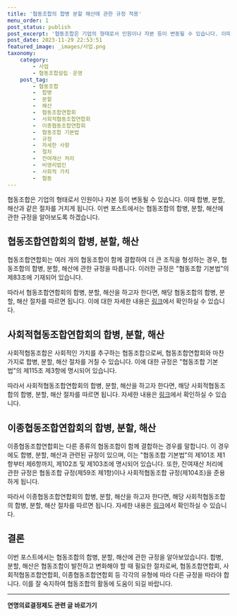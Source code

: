 ```yaml
---
title: '협동조합의 합병 분할 해산에 관한 규정 적용'
menu_order: 1
post_status: publish
post_excerpt: '협동조합은 기업의 형태로서 인원이나 자본 등이 변동될 수 있습니다. 이때 합병, 분할, 해산과 같은 절차를 거치게 됩니다. 이번 포스트에서는 협동조합의 합병, 분할, 해산에 관한 규정을 알아보도록 하겠습니다.'
post_date: 2023-11-29 22:53:51
featured_image: _images/사업.png
taxonomy:
    category:
        - 사업
        - 협동조합설립ㆍ운영
    post_tag:
        - 협동조합
        -  합병
        -  분할
        -  해산
        -  협동조합연합회
        -  사회적협동조합연합회
        -  이종협동조합연합회
        -  협동조합 기본법
        -  규정
        -  자세한 사항
        -  절차
        -  잔여재산 처리
        -  비영리법인
        -  사회적 가치
        -  협동
---
```



협동조합은 기업의 형태로서 인원이나 자본 등이 변동될 수 있습니다. 이때 합병, 분할, 해산과 같은 절차를 거치게 됩니다. 이번 포스트에서는 협동조합의 합병, 분할, 해산에 관한 규정을 알아보도록 하겠습니다. 

## 협동조합연합회의 합병, 분할, 해산

협동조합연합회는 여러 개의 협동조합이 함께 결합하여 더 큰 조직을 형성하는 경우, 협동조합의 합병, 분할, 해산에 관한 규정을 따릅니다. 이러한 규정은 "협동조합 기본법"의 제83조에 기재되어 있습니다.

따라서 협동조합연합회의 합병, 분할, 해산을 하고자 한다면, 해당 협동조합의 합병, 분할, 해산 절차를 따르면 됩니다. 이에 대한 자세한 내용은 [링크](https://example.com)에서 확인하실 수 있습니다.

## 사회적협동조합연합회의 합병, 분할, 해산

사회적협동조합은 사회적인 가치를 추구하는 협동조합으로써, 협동조합연합회와 마찬가지로 합병, 분할, 해산 절차를 거칠 수 있습니다. 이에 대한 규정은 "협동조합 기본법"의 제115조 제3항에 명시되어 있습니다.

따라서 사회적협동조합연합회의 합병, 분할, 해산을 하고자 한다면, 해당 사회적협동조합의 합병, 분할, 해산 절차를 따르면 됩니다. 자세한 내용은 [링크](https://example.com)에서 확인하실 수 있습니다.

## 이종협동조합연합회의 합병, 분할, 해산

이종협동조합연합회는 다른 종류의 협동조합이 함께 결합하는 경우를 말합니다. 이 경우에도 합병, 분할, 해산과 관련된 규정이 있으며, 이는 "협동조합 기본법"의 제101조 제1항부터 제6항까지, 제102조 및 제103조에 명시되어 있습니다. 또한, 잔여재산 처리에 관한 규정은 협동조합 규정(제59조 제1항)이나 사회적협동조합 규정(제104조)을 준용하게 됩니다.

따라서 이종협동조합연합회의 합병, 분할, 해산을 하고자 한다면, 해당 사회적협동조합의 합병, 분할, 해산 절차를 따르면 됩니다. 자세한 내용은 [링크](https://example.com)에서 확인하실 수 있습니다.

## 결론

이번 포스트에서는 협동조합의 합병, 분할, 해산에 관한 규정을 알아보았습니다. 합병, 분할, 해산은 협동조합이 발전하고 변화해야 할 때 필요한 절차로써, 협동조합연합회, 사회적협동조합연합회, 이종협동조합연합회 등 각각의 유형에 따라 다른 규정을 따라야 합니다. 이를 잘 숙지하여 협동조합의 활동에 도움이 되길 바랍니다.

[링크]: https://example.com
<!-- wp:separator -->
<hr class="wp-block-separator has-alpha-channel-opacity"/>
<!-- /wp:separator -->

<!-- wp:group {"backgroundColor":"base","layout":{"type":"constrained"}} -->
<div class="wp-block-group has-base-background-color has-background"><!-- wp:paragraph {"align":"center","fontSize":"medium"} -->
<p class="has-text-align-center has-large-font-size"><strong>연명의료결정제도 관련 글 바로가기</strong></p>
<!-- /wp:paragraph -->


<!-- wp:latest-posts
{"categories":[{"id":24517,"count":19,"description":"","link":"https://uknowlaw.com/category/%ec%97%b0%eb%aa%85%ec%9d%98%eb%a3%8c%ea%b2%b0%ec%a0%95%ec%a0%9c%eb%8f%84/","name":"연명의료결정제도","slug":"연명의료결정제도","taxonomy":"category","parent":0,"meta":[],"_links":{"self":[{"href":"https://uknowlaw.com/wp-json/wp/v2/categories/24517"}],"collection":[{"href":"https://uknowlaw.com/wp-json/wp/v2/categories"}],"about":[{"href":"https://uknowlaw.com/wp-json/wp/v2/taxonomies/category"}],"wp:post_type":[{"href":"https://uknowlaw.com/wp-json/wp/v2/posts?categories=24517"}],"curies":[{"name":"wp","href":"https://api.w.org/{rel}","templated":true}]}}],"postsToShow":100,"excerptLength":28,"postLayout":"grid","columns":2,"featuredImageAlign":"left","featuredImageSizeSlug":"large","fontSize":"small"} /--></div>
<!-- /wp:group -->
